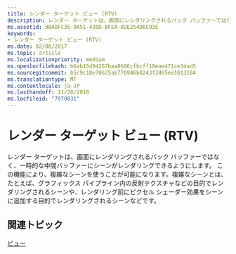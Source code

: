 ```yaml
---
title: レンダー ターゲット ビュー (RTV)
description: レンダー ターゲットは、画面にレンダリングされるバック バッファーではなく、一時的な中間バッファーにシーンがレンダリングできるようにします。
ms.assetid: 9BA8FC35-9A51-438D-BFEA-02E254D6C93E
keywords:
- レンダー ターゲット ビュー (RTV)
ms.date: 02/08/2017
ms.topic: article
ms.localizationpriority: medium
ms.openlocfilehash: b6ab15d94267baa0606cfbcff10eae471ce3dad5
ms.sourcegitcommit: b5c9c18e70625ab770946b8243f3465ee1013184
ms.translationtype: MT
ms.contentlocale: ja-JP
ms.lasthandoff: 11/28/2018
ms.locfileid: "7970831"
---
```

# <a name="render-target-view-rtv"></a>レンダー ターゲット ビュー (RTV)


レンダー ターゲットは、画面にレンダリングされるバック バッファーではなく、一時的な中間バッファーにシーンがレンダリングできるようにします。 この機能により、複雑なシーンを使うことが可能になります。複雑なシーンとは、たとえば、グラフィックス パイプライン内の反射テクスチャなどの目的でレンダリングされるシーンや、レンダリング前にピクセル シェーダー効果をシーンに追加する目的でレンダリングされるシーンなどです。

## <a name="span-idrelated-topicsspanrelated-topics"></a><span id="related-topics"></span>関連トピック


[ビュー](views.md)

 

 




